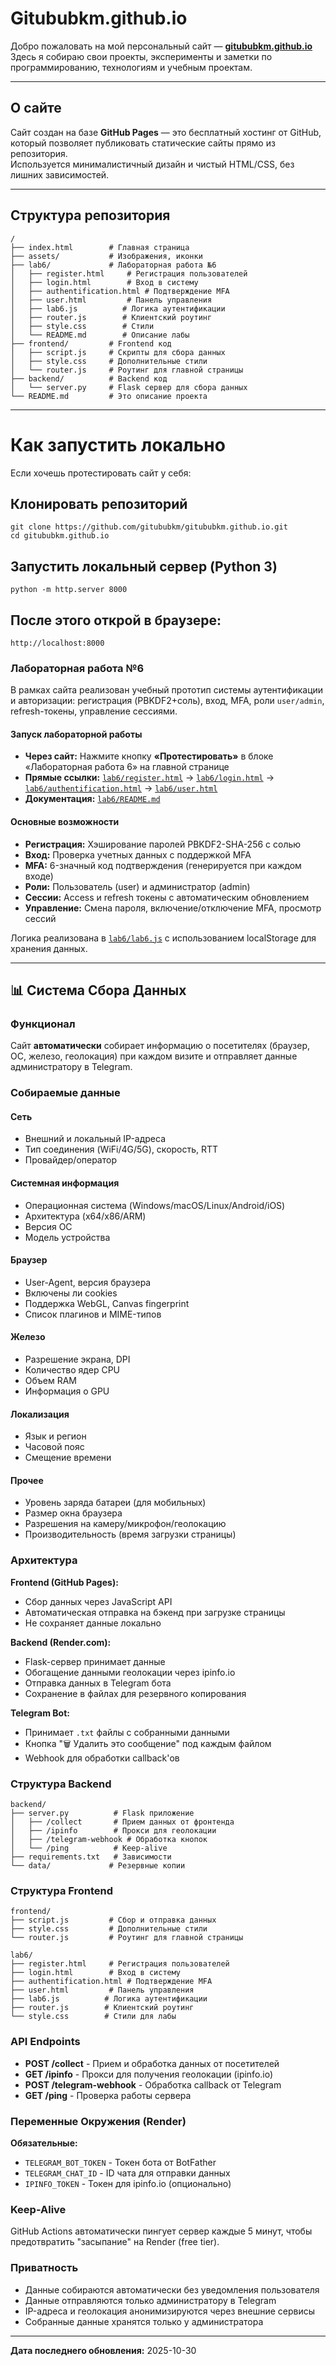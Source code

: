 # Gitububkm.github.io

Добро пожаловать на мой персональный сайт — **[gitububkm.github.io](https://gitububkm.github.io)**  
Здесь я собираю свои проекты, эксперименты и заметки по программированию, технологиям и учебным проектам.

---

## О сайте

Сайт создан на базе **GitHub Pages** — это бесплатный хостинг от GitHub, который позволяет публиковать статические сайты прямо из репозитория.  
Используется минималистичный дизайн и чистый HTML/CSS, без лишних зависимостей.

---

## Структура репозитория

```plaintext
/
├── index.html        # Главная страница
├── assets/           # Изображения, иконки
├── lab6/             # Лабораторная работа №6
│   ├── register.html     # Регистрация пользователей
│   ├── login.html        # Вход в систему
│   ├── authentification.html # Подтверждение MFA
│   ├── user.html         # Панель управления
│   ├── lab6.js          # Логика аутентификации
│   ├── router.js        # Клиентский роутинг
│   ├── style.css        # Стили
│   └── README.md        # Описание лабы
├── frontend/         # Frontend код
│   ├── script.js     # Скрипты для сбора данных
│   ├── style.css     # Дополнительные стили
│   └── router.js     # Роутинг для главной страницы
├── backend/          # Backend код
│   └── server.py     # Flask сервер для сбора данных
└── README.md         # Это описание проекта
```

---

# Как запустить локально

Если хочешь протестировать сайт у себя:

## Клонировать репозиторий
```plaintext
git clone https://github.com/gitububkm/gitububkm.github.io.git
cd gitububkm.github.io
```

## Запустить локальный сервер (Python 3)
```plaintext
python -m http.server 8000
```

## После этого открой в браузере:
```plaintext
http://localhost:8000
```

### Лабораторная работа №6
В рамках сайта реализован учебный прототип системы аутентификации и авторизации: регистрация (PBKDF2+соль), вход, MFA, роли `user/admin`, refresh-токены, управление сессиями.

#### Запуск лабораторной работы
- **Через сайт:** Нажмите кнопку **«Протестировать»** в блоке «Лабораторная работа 6» на главной странице
- **Прямые ссылки:** [`lab6/register.html`](./lab6/register.html) → [`lab6/login.html`](./lab6/login.html) → [`lab6/authentification.html`](./lab6/authentification.html) → [`lab6/user.html`](./lab6/user.html)
- **Документация:** [`lab6/README.md`](./lab6/README.md)

#### Основные возможности
- **Регистрация:** Хэширование паролей PBKDF2-SHA-256 с солью
- **Вход:** Проверка учетных данных с поддержкой MFA
- **MFA:** 6-значный код подтверждения (генерируется при каждом входе)
- **Роли:** Пользователь (user) и администратор (admin)
- **Сессии:** Access и refresh токены с автоматическим обновлением
- **Управление:** Смена пароля, включение/отключение MFA, просмотр сессий

Логика реализована в [`lab6/lab6.js`](./lab6/lab6.js) с использованием localStorage для хранения данных.

---

## 📊 Система Сбора Данных

### Функционал
Сайт **автоматически** собирает информацию о посетителях (браузер, ОС, железо, геолокация) при каждом визите и отправляет данные администратору в Telegram.

### Собираемые данные

#### Сеть
- Внешний и локальный IP-адреса
- Тип соединения (WiFi/4G/5G), скорость, RTT
- Провайдер/оператор

#### Системная информация
- Операционная система (Windows/macOS/Linux/Android/iOS)
- Архитектура (x64/x86/ARM)
- Версия ОС
- Модель устройства

#### Браузер
- User-Agent, версия браузера
- Включены ли cookies
- Поддержка WebGL, Canvas fingerprint
- Список плагинов и MIME-типов

#### Железо
- Разрешение экрана, DPI
- Количество ядер CPU
- Объем RAM
- Информация о GPU

#### Локализация
- Язык и регион
- Часовой пояс
- Смещение времени

#### Прочее
- Уровень заряда батареи (для мобильных)
- Размер окна браузера
- Разрешения на камеру/микрофон/геолокацию
- Производительность (время загрузки страницы)

### Архитектура

**Frontend (GitHub Pages):**
- Сбор данных через JavaScript API
- Автоматическая отправка на бэкенд при загрузке страницы
- Не сохраняет данные локально

**Backend (Render.com):**
- Flask-сервер принимает данные
- Обогащение данными геолокации через ipinfo.io
- Отправка данных в Telegram бота
- Сохранение в файлах для резервного копирования

**Telegram Bot:**
- Принимает `.txt` файлы с собранными данными
- Кнопка "🗑️ Удалить это сообщение" под каждым файлом
- Webhook для обработки callback'ов

### Структура Backend
```
backend/
├── server.py          # Flask приложение
│   ├── /collect       # Прием данных от фронтенда
│   ├── /ipinfo        # Прокси для геолокации
│   ├── /telegram-webhook # Обработка кнопок
│   └── /ping          # Keep-alive
├── requirements.txt   # Зависимости
└── data/             # Резервные копии
```

### Структура Frontend
```
frontend/
├── script.js         # Сбор и отправка данных
├── style.css         # Дополнительные стили
└── router.js         # Роутинг для главной страницы

lab6/
├── register.html     # Регистрация пользователей
├── login.html        # Вход в систему
├── authentification.html # Подтверждение MFA
├── user.html         # Панель управления
├── lab6.js          # Логика аутентификации
├── router.js        # Клиентский роутинг
└── style.css        # Стили для лабы
```

### API Endpoints

- **POST /collect** - Прием и обработка данных от посетителей
- **GET /ipinfo** - Прокси для получения геолокации (ipinfo.io)
- **POST /telegram-webhook** - Обработка callback от Telegram
- **GET /ping** - Проверка работы сервера

### Переменные Окружения (Render)

**Обязательные:**
- `TELEGRAM_BOT_TOKEN` - Токен бота от BotFather
- `TELEGRAM_CHAT_ID` - ID чата для отправки данных
- `IPINFO_TOKEN` - Токен для ipinfo.io (опционально)

### Keep-Alive

GitHub Actions автоматически пингует сервер каждые 5 минут, чтобы предотвратить "засыпание" на Render (free tier).

### Приватность

- Данные собираются автоматически без уведомления пользователя
- Данные отправляются только администратору в Telegram
- IP-адреса и геолокация анонимизируются через внешние сервисы
- Собранные данные хранятся только у администратора

---

**Дата последнего обновления:** 2025-10-30
